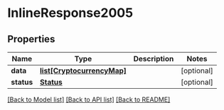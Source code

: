 # InlineResponse2005

## Properties
Name | Type | Description | Notes
------------ | ------------- | ------------- | -------------
**data** | [**list[CryptocurrencyMap]**](CryptocurrencyMap.md) |  | [optional] 
**status** | [**Status**](Status.md) |  | [optional] 

[[Back to Model list]](../README.md#documentation-for-models) [[Back to API list]](../README.md#documentation-for-api-endpoints) [[Back to README]](../README.md)



